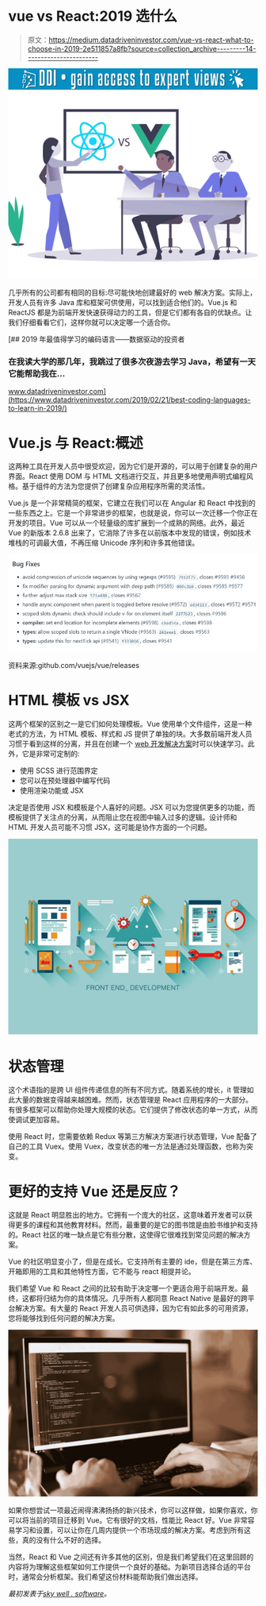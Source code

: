 # vue vs React:2019 选什么

> 原文：<https://medium.datadriveninvestor.com/vue-vs-react-what-to-choose-in-2019-2e511857a8fb?source=collection_archive---------14----------------------->

[![](img/f35e1a23c62ffbad71b199dd2700963f.png)](http://www.track.datadriveninvestor.com/1B9E)![](img/d8eab6d23c324f015a2a025777be8bf0.png)

几乎所有的公司都有相同的目标:尽可能快地创建最好的 web 解决方案。实际上，开发人员有许多 Java 库和框架可供使用，可以找到适合他们的。Vue.js 和 ReactJS 都是为前端开发快速获得动力的工具，但是它们都有各自的优缺点。让我们仔细看看它们，这样你就可以决定哪一个适合你。

[](https://www.datadriveninvestor.com/2019/02/21/best-coding-languages-to-learn-in-2019/) [## 2019 年最值得学习的编码语言——数据驱动的投资者

### 在我读大学的那几年，我跳过了很多次夜游去学习 Java，希望有一天它能帮助我在…

www.datadriveninvestor.com](https://www.datadriveninvestor.com/2019/02/21/best-coding-languages-to-learn-in-2019/) 

# Vue.js 与 React:概述

这两种工具在开发人员中很受欢迎，因为它们是开源的，可以用于创建复杂的用户界面。React 使用 DOM 与 HTML 文档进行交互，并且更多地使用声明式编程风格。基于组件的方法为您提供了创建复杂应用程序所需的灵活性。

Vue.js 是一个非常精简的框架，它建立在我们可以在 Angular 和 React 中找到的一些东西之上。它是一个非常进步的框架，也就是说，你可以一次迁移一个你正在开发的项目。Vue 可以从一个轻量级的库扩展到一个成熟的网络。此外，最近 Vue 的新版本 2.6.8 出来了，它消除了许多在以前版本中发现的错误，例如技术堆栈的可调最大值，不再压缩 Unicode 序列和许多其他错误。

![](img/fb4fe8110244c41b8f46d5a0b4c222e4.png)

资料来源:github.com/vuejs/vue/releases

# HTML 模板 vs JSX

这两个框架的区别之一是它们如何处理模板。Vue 使用单个文件组件，这是一种老式的方法，为 HTML 模板、样式和 JS 提供了单独的块。大多数前端开发人员习惯于看到这样的分离，并且在创建一个 [web 开发解决方案](https://skywell.software/web-development/)时可以快速学习。此外，它是非常可定制的:

*   使用 SCSS 进行范围界定
*   您可以在预处理器中编写代码
*   使用渲染功能或 JSX

决定是否使用 JSX 和模板是个人喜好的问题。JSX 可以为您提供更多的功能，而模板提供了关注点的分离，从而阻止您在视图中输入过多的逻辑。设计师和 HTML 开发人员可能不习惯 JSX，这可能是协作方面的一个问题。

![](img/f619eb74dc2487976cd0731e21ec65d7.png)

# 状态管理

这个术语指的是跨 UI 组件传递信息的所有不同方式。随着系统的增长，it 管理如此大量的数据变得越来越困难。然而，状态管理是 React 应用程序的一大部分。有很多框架可以帮助你处理大规模的状态。它们提供了修改状态的单一方式，从而使调试更加容易。

使用 React 时，您需要依赖 Redux 等第三方解决方案进行状态管理，Vue 配备了自己的工具 Vuex。使用 Vuex，改变状态的唯一方法是通过处理函数，也称为突变。

# 更好的支持 Vue 还是反应？

这就是 React 明显胜出的地方。它拥有一个庞大的社区，这意味着开发者可以获得更多的课程和其他教育材料。然而，最重要的是它的图书馆是由脸书维护和支持的。React 社区的唯一缺点是它有些分散，这使得它很难找到常见问题的解决方案。

Vue 的社区明显变小了，但是在成长。它支持所有主要的 ide，但是在第三方库、开箱即用的工具和其他特性方面，它不能与 react 相提并论。

我们希望 Vue 和 React 之间的比较有助于决定哪一个更适合用于前端开发。最终，这都将归结为你的具体情况。几乎所有人都同意 React Native 是最好的跨平台解决方案。有大量的 React 开发人员可供选择，因为它有如此多的可用资源，您将能够找到任何问题的解决方案。

![](img/a5e1d56e16e4b9a9404e111aedbca7e0.png)

如果你想尝试一项最近闹得沸沸扬扬的新兴技术，你可以这样做，如果你喜欢，你可以将当前的项目迁移到 Vue。它有很好的文档，性能比 React 好。Vue 非常容易学习和设置，可以让你在几周内提供一个市场现成的解决方案。考虑到所有这些，真的没有什么不好的选择。

当然，React 和 Vue 之间还有许多其他的区别，但是我们希望我们在这里回顾的内容将为理解这些框架如何工作提供一个良好的基础。为新项目选择合适的平台时，通常会分析框架。我们希望这份材料能帮助我们做出选择。

*最初发表于*[*sky well . software*](https://skywell.software/blog/vue-vs-react-what-to-choose-in-2019/)*。*